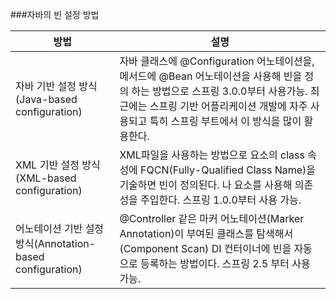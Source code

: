 ###자바의 빈 설정 방법


방법 | 설명
---- | ----
자바 기반 설정 방식(Java-based configuration) | 자바 클래스에 @Configuration 어노테이션을, 메서드에 @Bean 어노테이션을 사용해 빈을 정의 하는 방법으로 스프링 3.0.0부터 사용가능. 최근에는 스프링 기반 어플리케이션 개발에 자주 사용되고 특히 스프링 부트에서 이 방식을 많이 활용한다.
XML 기반 설정 방식(XML-based configuration) | XML파일을 사용하는 방법으로 <bean>요소의 class 속성에 FQCN(Fully-Qualified Class Name)을 기술하면 빈이 정의된다. <constructor-arg>나 <property> 요소를 사용해 의존성을 주입한다. 스프링 1.0.0부터 사용 가능.
어노테이션 기반 설정 방식(Annotation-based configuration) | @Controller 같은 마커 어노테이션(Marker Annotation)이 부여된 클래스를 탐색해서(Component Scan) DI 컨터이너에 빈을 자동으로 등록하는 방법이다. 스프링 2.5 부터 사용 가능.

